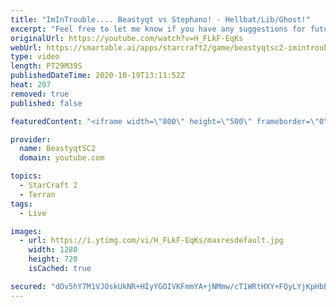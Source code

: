```yaml
---
title: "ImInTrouble.... Beastyqt vs Stephano! - Hellbat/Lib/Ghost!"
excerpt: "Feel free to let me know if you have any suggestions for future videos. Enjoy this one and have a great day :)  If you are enjoying my YouTube content, check out my live stream on Twitch! Streaming pretty much every day, starting time is at 3 PM CET. Link to my stream is down below.  ►Twitch:   https://www.twitch.tv/beastyqt"
originalUrl: https://youtube.com/watch?v=H_FLkF-EqKs
webUrl: https://smartable.ai/apps/starcraft2/game/beastyqtsc2-imintrouble-beastyqt-vs-stephano-hellbatlibghost/
type: video
length: PT29M39S
publishedDateTime: 2020-10-19T13:11:52Z
heat: 207
removed: true
published: false

featuredContent: "<iframe width=\"800\" height=\"500\" frameborder=\"0\" src=\"https://www.youtube.com/embed/H_FLkF-EqKs\" allow=\"accelerometer; autoplay; encrypted-media; gyroscope; picture-in-picture\" allowfullscreen></iframe>"

provider:
  name: BeastyqtSC2
  domain: youtube.com

topics:
  - StarCraft 2
  - Terran
tags:
  - Live

images:
  - url: https://i.ytimg.com/vi/H_FLkF-EqKs/maxresdefault.jpg
    width: 1280
    height: 720
    isCached: true

secured: "dOv5hY7M1VJOskUkNR+HIyYGOIVKFmmYA+jNMmw/cT1WRtHXY+FQyLYjKpHbEaBxVZcn4raNzB4LBIjmWeS2/vOki4zLr5lnAe5MqmCmc0qDNtYjPFlH8t/4O4OmEiR7Ni+DxWDhrB0KLFbHNx5z//EJUW6ScXPRDnjy+RvKwYAaeCDLG5pm85QOfeSkLBR6sGZNBP6Q849RHOTXT+vKLzk7oXK6N8EgBC43dU0le3kFClxZSZ574jKuVJDM9Sm7R30sQpTDJeVH2mfHh6IOsmEeBtP9dEjn0NEgpzbgUWWkB7bXUs2JUiOsl/fn1ZbcJjU5GJFLmqfOVI7WqbAukJJRYR0klCUM9d49XdAXw8qHnKfm/DKRkYOq79Ldc5XfMjhvYqE/BGurngmCyMzFVW6sDYCEyuoFHoHPY+M7DxM=;fR7+Gov+4hJ9gWv/byrwHw=="
---
```


